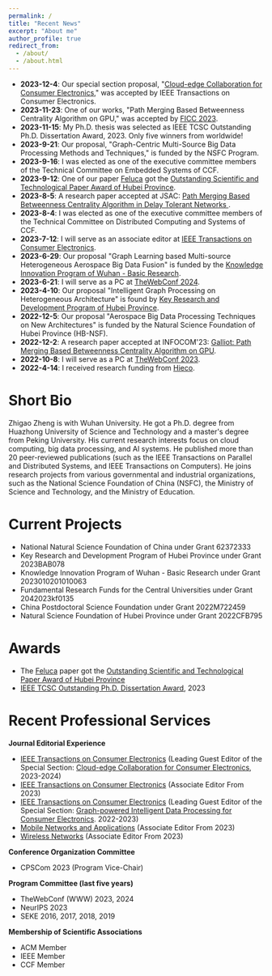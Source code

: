 ```yaml
---
permalink: /
title: "Recent News"
excerpt: "About me"
author_profile: true
redirect_from: 
  - /about/
  - /about.html
---
```


- **2023-12-4**: Our special section proposal, "[Cloud-edge Collaboration for Consumer Electronics](https://s3-us-west-2.amazonaws.com/clarivate-scholarone-prod-us-west-2-s1m-public/wwwRoot/prod1/societyimages/tce-ieee/TCE_SS_CFP_Cloud-edge%20Collaboration%20for%20Consumer%20Electronics.pdf)," was accepted by IEEE Transactions on Consumer Electronics.
- **2023-11-23**: One of our works, "Path Merging Based Betweenness Centrality Algorithm on GPU," was accepted by [FICC 2023](https://www.benchcouncil.org/ficc2023/index.html). <!-- The work will be presented on Chips 2023 and compete for the BenchCouncil TOP100 Achievements ranking list (Chip100).-->
- **2023-11-15**: My Ph.D. thesis was selected as IEEE TCSC Outstanding Ph.D. Dissertation Award, 2023. Only five winners from worldwide!
- **2023-9-21**: Our proposal, "Graph-Centric Multi-Source Big Data Processing Methods and Techniques," is funded by the NSFC Program.
- **2023-9-16**: I was elected as one of the executive committee members of the Technical Committee on Embedded Systems of CCF.
- **2023-9-12**: One of our paper [Feluca](https://ieeexplore.ieee.org/document/9162529) got the [Outstanding Scientific and Technological Paper Award of Hubei Province](http://www.hbkx.org.cn/news/info?newsid=70283644c11e4bd78ef83e9949d57c2f).
- **2023-8-5**: A research paper accepted at JSAC: [Path Merging Based Betweenness Centrality Algorithm in Delay Tolerant Networks
](https://ieeexplore.ieee.org/document/10269062).
- **2023-8-4**: I was elected as one of the executive committee members of the Technical Committee on Distributed Computing and Systems of CCF.
- **2023-7-12**: I will serve as an associate editor at [IEEE Transactions on Consumer Electronics](https://ctsoc.ieee.org/publications/ieee-transactions-on-consumer-electronics.html).
- **2023-6-29**: Our proposal "Graph Learning based Multi-source Heterogeneous Aerospace Big Data Fusion" is funded by the [Knowledge Innovation Program of Wuhan - Basic Research](https://kjj.wuhan.gov.cn/zwgk_8/fdzdnrgk/sjczzxzj/gsgg/202306/t20230629_2223886.html).
- **2023-6-21**: I will serve as a PC at [TheWebConf 2024](https://www2024.thewebconf.org/).
- **2023-4-10**: Our proposal "Intelligent Graph Processing on Heterogeneous Architecture" is found by [Key Research and Development Program of Hubei Province](https://kjt.hubei.gov.cn/kjdt/tzgg/202304/t20230410_4618307.shtml).
- **2022-12-5**: Our proposal "Aerospace Big Data Processing Techniques on New Architectures" is funded by the Natural Science Foundation of Hubei Province (HB-NSF).
- **2022-12-2**: A research paper accepted at INFOCOM'23: [Galliot: Path Merging Based Betweenness Centrality Algorithm on GPU](https://ieeexplore.ieee.org/document/10229018/).
- **2022-10-8**: I will serve as a PC at [TheWebConf 2023](https://www2023.thewebconf.org/).
- **2022-4-14**: I received research funding from [Hieco](https://www.hieco.com.cn/).

Short Bio
======
Zhigao Zheng is with Wuhan University. He got a Ph.D. degree from Huazhong University of Science and Technology and a master's degree from Peking University. His current research interests focus on cloud computing, big data processing, and AI systems. He published more than 20 peer-reviewed publications (such as the IEEE Transactions on Parallel and Distributed Systems, and IEEE Transactions on Computers). He joins research projects from various governmental and industrial organizations, such as the National Science Foundation of China (NSFC), the Ministry of Science and Technology, and the Ministry of Education.

Current Projects
======
- National Natural Science Foundation of China under Grant 62372333
- Key Research and Development Program of Hubei Province under Grant 2023BAB078
- Knowledge Innovation Program of Wuhan - Basic Research under Grant 2023010201010063
- Fundamental Research Funds for the Central Universities under Grant 2042023kf0135
- China Postdoctoral Science Foundation under Grant 2022M722459
- Natural Science Foundation of Hubei Province under Grant 2022CFB795

Awards
======

- The [Feluca](https://ieeexplore.ieee.org/document/9162529) paper got the [Outstanding Scientific and Technological Paper Award of Hubei Province](http://www.hbkx.org.cn/news/info?newsid=70283644c11e4bd78ef83e9949d57c2f)
- [IEEE TCSC Outstanding Ph.D. Dissertation Award](http://www.ieee-tcsc.org/thesis.php), 2023

Recent Professional Services
======

**Journal Editorial Experience**
- [IEEE Transactions on Consumer Electronics](https://ctsoc.ieee.org/publications/ieee-transactions-on-consumer-electronics.html) (Leading Guest Editor of the Special Section: [Cloud-edge Collaboration for Consumer Electronics](https://s3-us-west-2.amazonaws.com/clarivate-scholarone-prod-us-west-2-s1m-public/wwwRoot/prod1/societyimages/tce-ieee/TCE_SS_CFP_Cloud-edge%20Collaboration%20for%20Consumer%20Electronics.pdf), 2023-2024)
- [IEEE Transactions on Consumer Electronics](https://ctsoc.ieee.org/publications/ieee-transactions-on-consumer-electronics.html) (Associate Editor From 2023)
- [IEEE Transactions on Consumer Electronics](https://ctsoc.ieee.org/publications/ieee-transactions-on-consumer-electronics.html) (Leading Guest Editor of the Special Section: [Graph-powered Intelligent Data Processing for Consumer Electronics](https://ctsoc.ieee.org/images/TCE_FILES/TCE_SS_CFP_Special_Section_on_Graph-powered_Intelligent_Data_Processing_for_Consumer_final.pdf). 2022-2023)
- [Mobile Networks and Applications](https://www.springer.com/journal/11036) (Associate Editor From 2023)
- [Wireless Networks](https://www.springer.com/journal/11276) (Associate Editor From 2023)

**Conference Organization Committee**
- CPSCom 2023 (Program Vice-Chair) 

**Program Committee (last five years)**
- TheWebConf (WWW) 2023, 2024
- NeurIPS 2023
- SEKE 2016, 2017, 2018, 2019

**Membership of Scientific Associations**
- ACM Member
- IEEE Member
- CCF Member
